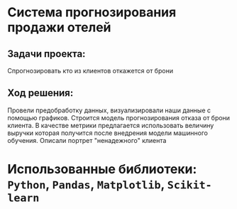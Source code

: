 # Система прогнозирования продажи отелей

## Задачи проекта:
Спрогнозировать кто из клиентов откажется от брони

## Ход решения:
Провели предобработку данных, визуализировали наши данные с помощью графиков.  Строится модель прогнозирования отказа от брони клиента. 
В качестве метрики предлагается использовать величину выручки которая получится после внедрения модели машинного обучения. Описали портрет "ненадежного" клиента

# Использованные библиотеки: `Python`, `Pandas`, `Matplotlib`, `Scikit-learn`
